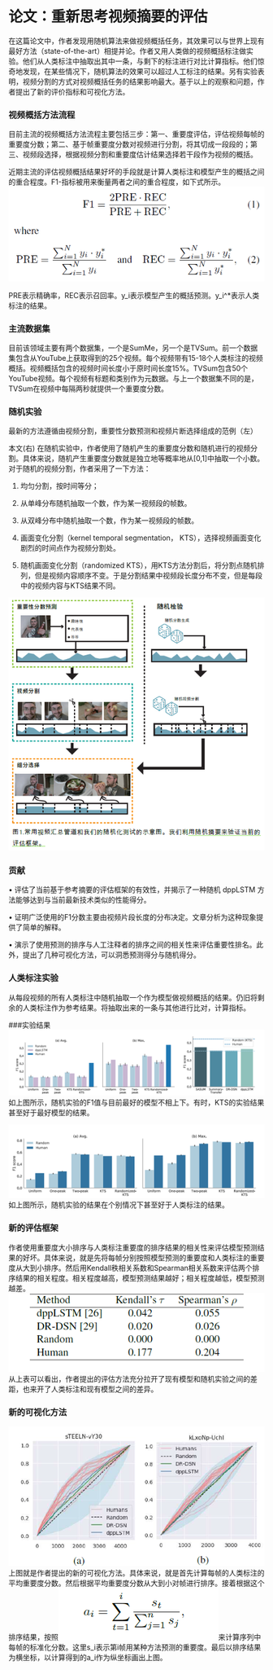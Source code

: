 # 论文：重新思考视频摘要的评估

在这篇论文中，作者发现用随机算法来做视频概括任务，其效果可以与世界上现有最好方法（state-of-the-art）相提并论。作者又用人类做的视频概括标注做实验。他们从人类标注中抽取出其中一条，与剩下的标注进行对比计算指标。他们惊奇地发现，在某些情况下，随机算法的效果可以超过人工标注的结果。另有实验表明，视频分割的方式对视频概括任务的结果影响最大。基于以上的观察和问题，作者提出了新的评价指标和可视化方法。


### 视频概括方法流程
目前主流的视频概括方法流程主要包括三步：第一、重要度评估，评估视频每帧的重要度分数；第二、基于帧重要度分数对视频进行分割，将其切成一段段的；第三、视频段选择，根据视频分割和重要度估计结果选择若干段作为视频的概括。

近期主流的评估视频概括结果好坏的手段就是计算人类标注和模型产生的概括之间的重合程度。F1-指标被用来衡量两者之间的重合程度，如下式所示。
![markdown](imgs/3.PNG)

PRE表示精确率，REC表示召回率。y_i表示模型产生的概括预测。y_i^*表示人类标注的结果。

### 主流数据集
目前该领域主要有两个数据集，一个是SumMe，另一个是TVSum。前一个数据集包含从YouTube上获取得到的25个视频。每个视频带有15-18个人类标注的视频概括。视频概括包含的视频时间长度小于原时间长度15%。TVSum包含50个YouTube视频。每个视频有标题和类别作为元数据。与上一个数据集不同的是，TVSum在视频中每隔两秒就提供一个重要度分数。

### 随机实验
最新的方法遵循由视频分割，重要性分数预测和视频片断选择组成的范例（左）

本文(右)
在随机实验中，作者使用了随机产生的重要度分数和随机进行的视频分割。具体来说，随机产生重要度分数就是独立地等概率地从[0,1]中抽取一个小数。对于随机的视频分割，作者采用了一下方法：

1. 均匀分割，按时间等分；

2. 从单峰分布随机抽取一个数，作为某一视频段的帧数。

3. 从双峰分布中随机抽取一个数，作为某一视频段的帧数。

4. 画面变化分割（kernel temporal segmentation， KTS），选择视频画面变化剧烈的时间点作为视频分割处。

5. 随机画面变化分割（randomized KTS），用KTS方法分割后，将分割点随机排列，但是视频内容顺序不变。于是分割结果中视频段长度分布不变，但是每段中的视频内容与KTS结果不同。

![markdown](imgs/1.PNG)


### 贡献
• 评估了当前基于参考摘要的评估框架的有效性，并揭示了一种随机
dppLSTM 方法能够达到与当前最新技术类似的性能得分。

• 证明广泛使用的F1分数主要由视频片段长度的分布决定。文章分析为这种现象提供了简单的解释。

• 演示了使用预测的排序与人工注释者的排序之间的相关性来评估重要性排名。此外，提出了几种可视化方法，可以洞悉预测得分与随机得分。

### 人类标注实验
从每段视频的所有人类标注中随机抽取一个作为模型做视频概括的结果。仍旧将剩余的人类标注作为参考结果。将抽取出来的一条与其他进行比对，计算指标。

###实验结果
![markdown](imgs/4.PNG)
如上图所示，随机实验的F1值与目前最好的模型不相上下。有时，KTS的实验结果甚至好于最好模型的结果。

![markdown](imgs/5.PNG)
如上图所示，随机实验的结果在个别情况下甚至好于人类标注的结果。

### 新的评估框架
作者使用重要度大小排序与人类标注重要度的排序结果的相关性来评估模型预测结果的好坏。具体来说，就是先将每帧分别按照模型预测的重要度和人类标注的重要度从大到小排序。然后用Kendall秩相关系数和Spearman相关系数来评估两个排序结果的相关程度。相关程度越高，模型预测结果越好；相关程度越低，模型预测越差。
![markdown](imgs/6.PNG)
从上表可以看出，作者提出的评估方法充分拉开了现有模型和随机实验之间的差距，也来开了人类标注和现有模型之间的差异。

### 新的可视化方法
![markdown](imgs/7.PNG)
上图就是作者提出的新的可视化方法。具体来说，就是首先计算每帧的人类标注的平均重要度分数。然后根据平均重要度分数从大到小对帧进行排序。接着根据这个排序结果，按照![markdown](imgs/8.PNG)来计算序列中每帧的标准化分数。这里s_i表示第i帧用某种方法预测的重要度。最后以排序结果为横坐标，以计算得到的a_i作为纵坐标画出上图。
